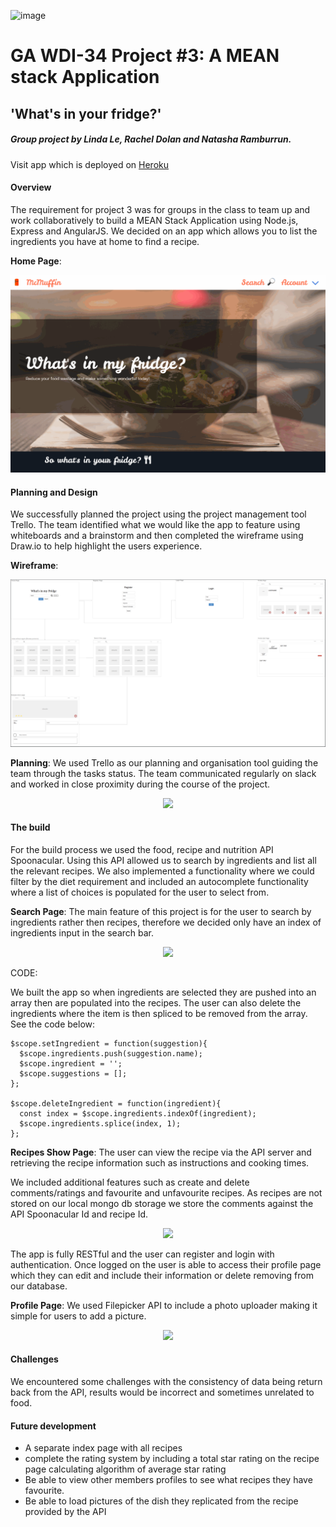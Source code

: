 ![image](https://ga-dash.s3.amazonaws.com/production/assets/logo-9f88ae6c9c3871690e33280fcf557f33.png)
# GA WDI-34  Project #3: A MEAN stack Application

## 'What's in your fridge?'

##### Group project by Linda Le, Rachel Dolan and Natasha Ramburrun.
Visit app which is deployed on [Heroku](https://what-is-in-your-fridge.herokuapp.com/)

#### Overview
The requirement for project 3 was for groups in the class to team up and work collaboratively to build a MEAN Stack Application using Node.js, Express and AngularJS. We decided on an app which allows you to list the ingredients you have at home to find a recipe.


<strong>Home Page</strong>:
<p align="center"><img src="src/images/homepage.gif" "width=700"></p>

#### Planning and Design
We successfully planned the project using the project management tool Trello. The team identified what we would like the app to feature using whiteboards and a brainstorm and then completed the wireframe using Draw.io to help highlight the users experience.  

<strong>Wireframe</strong>:
<p align="center"><img src="src/images/wireframe.png" "width=700"></p>

<strong>Planning</strong>: We used Trello as our planning and organisation tool guiding the team through the tasks status. The team communicated regularly on slack and worked in close proximity during the course of the project.
<p align="center"><img src="src/images/trello.png" "width=700"></p>

#### The build

For the build process we used the food, recipe and nutrition API Spoonacular. Using this API allowed us to search by ingredients and list all the relevant recipes. We also implemented a functionality where we could filter by the diet requirement and included an autocomplete functionality where a list of choices is populated for the user to select from.

<strong>Search Page</strong>: The main feature of this project is for the user to search by ingredients rather then recipes, therefore we decided only have an index of ingredients input in the search bar.
<p align="center"><img src="src/images/search.gif" "width=700"></p>

CODE:

We built the app so when ingredients are selected they are pushed into an array then are populated into the recipes. The user can also delete the ingredients where the item is then spliced to be removed from the array. See the code below:

```
$scope.setIngredient = function(suggestion){
  $scope.ingredients.push(suggestion.name);
  $scope.ingredient = '';
  $scope.suggestions = [];
};

$scope.deleteIngredient = function(ingredient){
  const index = $scope.ingredients.indexOf(ingredient);
  $scope.ingredients.splice(index, 1);
};

```
<strong>Recipes Show Page</strong>: The user can view the recipe via the API server and retrieving the recipe information such as instructions and cooking times.

We included additional features such as create and delete comments/ratings and favourite and unfavourite recipes. As recipes are not stored on our local mongo db storage we store the comments against the API Spoonacular Id and recipe Id.

<p align="center"><img src="src/images/recipepage.gif" "width=700"></p>

The app is fully RESTful and the user can register and login with authentication. Once logged on the user is able to access their profile page which they can edit and include their information or delete removing from our database.

<strong>Profile Page</strong>: We used Filepicker API to include a photo uploader making it simple for users to add a picture.
<p align="center"><img src="src/images/profilepage.gif" "width=700"></p>

 #### Challenges

 We encountered some challenges with the consistency of data being return back from the API, results would be incorrect and sometimes unrelated to food.

 #### Future development

 - A separate index page with all recipes
 - complete the rating system by including a total star rating on the recipe page calculating algorithm of average star rating
 - Be able to view other members profiles to see what recipes they have favourite.
 - Be able to load pictures of the dish they replicated from the recipe provided by the API
